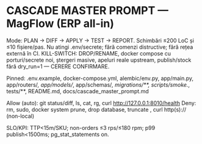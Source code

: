 # CASCADE MASTER PROMPT — MagFlow (ERP all-in)

Mode: PLAN → DIFF → APPLY → TEST → REPORT. Schimbări ≤200 LoC și ≤10 fișiere/pas.
Nu atingi .env/secrete; fără comenzi distructive; fără rețea externă în CI.
KILL-SWITCH: DROP/RENAME, docker compose cu porturi/secrete noi, ștergeri masive, apeluri reale upstream, publish/stock fără dry_run=1 — CERERE CONFIRMARE.

Pinned: .env.example, docker-compose.yml, alembic/env.py, app/main.py, app/routers/*, app/models/*, app/schemas/*, migrations/\*\*, scripts/smoke.*, tests/\*\*, README.md, docs/cascade_master_prompt.md

Allow (auto): git status/diff, ls, cat, rg, curl http://127.0.0.1:8010/health
Deny: rm, sudo, docker system prune, drop database, truncate , curl http(s):// (non-local)

SLO/KPI: TTP\<15m/SKU; non-orders ≤3 rps/≤180 rpm; p99 publish\<1500ms; pg_stat_statements on.

